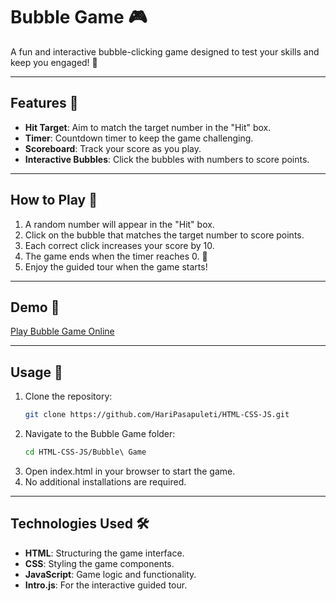 # Bubble Game 🎮

A fun and interactive bubble-clicking game designed to test your skills and keep you engaged! 🚀

---
## Features 🌟
- **Hit Target**: Aim to match the target number in the "Hit" box.
- **Timer**: Countdown timer to keep the game challenging.
- **Scoreboard**: Track your score as you play.
- **Interactive Bubbles**: Click the bubbles with numbers to score points.

---

## How to Play 📜
1. A random number will appear in the "Hit" box.
2. Click on the bubble that matches the target number to score points.
3. Each correct click increases your score by 10.
4. The game ends when the timer reaches 0. 🎯
5. Enjoy the guided tour when the game starts!

---

## Demo 🎥  
[Play Bubble Game Online](https://bubble-game2.netlify.app/)

---

## Usage 🚀
1. Clone the repository:  
   ```bash
   git clone https://github.com/HariPasapuleti/HTML-CSS-JS.git
   ```
2. Navigate to the Bubble Game folder:
   ```bash
   cd HTML-CSS-JS/Bubble\ Game
   ```
3. Open index.html in your browser to start the game.
4. No additional installations are required.

---
## Technologies Used 🛠️

- **HTML**: Structuring the game interface.
- **CSS**: Styling the game components.
- **JavaScript**: Game logic and functionality.
- **Intro.js**: For the interactive guided tour.
